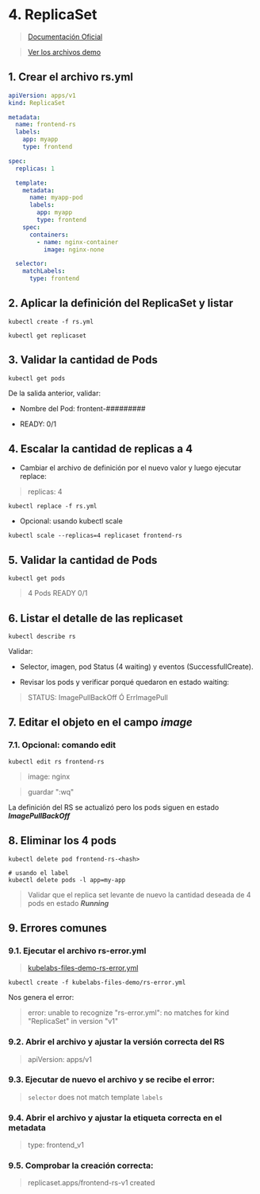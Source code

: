 # 4. ReplicaSet <!-- omit in TOC -->

> [Documentación Oficial](https://kubernetes.io/docs/concepts/workloads/controllers/replicaset/)

> [Ver los archivos demo](./kubelabs-files-demo)

## 1. Crear el archivo rs.yml

```yaml
apiVersion: apps/v1
kind: ReplicaSet

metadata:
  name: frontend-rs
  labels:
    app: myapp
    type: frontend

spec:
  replicas: 1

  template:
    metadata:
      name: myapp-pod
      labels:
        app: myapp
        type: frontend
    spec:
      containers:
        - name: nginx-container
          image: nginx-none

  selector:
    matchLabels:
      type: frontend
```

## 2. Aplicar la definición del ReplicaSet y listar
```vim
kubectl create -f rs.yml

kubectl get replicaset
```
## 3. Validar la cantidad de Pods
```vim
kubectl get pods
```
De la salida anterior, validar:

- Nombre del Pod: frontent-#########

- READY: 0/1

## 4. Escalar la cantidad de replicas a 4

- Cambiar el archivo de definición por el nuevo valor y luego ejecutar replace:
>   replicas: 4
```vim
kubectl replace -f rs.yml
```

- Opcional: usando kubectl scale
```vim
kubectl scale --replicas=4 replicaset frontend-rs
```

## 5. Validar la cantidad de Pods
```vim
kubectl get pods
```

> 4 Pods READY 0/1
## 6. Listar el detalle de las replicaset
```vim
kubectl describe rs
```

Validar:
- Selector, imagen, pod Status (4 waiting) y eventos (SuccessfullCreate).

- Revisar los pods y verificar porqué quedaron en estado waiting:

> STATUS: ImagePullBackOff Ó ErrImagePull
## 7. Editar el objeto en el campo ***image***

### 7.1. Opcional: comando **edit**
```vim
kubectl edit rs frontend-rs
```
>  image: nginx

>  guardar ":wq"

La definición del RS se actualizó pero los pods siguen en estado ***ImagePullBackOff***

## 8. Eliminar los 4 pods
```vim
kubectl delete pod frontend-rs-<hash>

# usando el label
kubectl delete pods -l app=my-app
```
>  Validar que el replica set levante de nuevo la cantidad deseada de 4 pods en estado ***Running***

## 9. Errores comunes

### 9.1. Ejecutar el archivo rs-error.yml

> [kubelabs-files-demo-rs-error.yml](./kubelabs-files-demo/rs-error.yml)

```vim
kubectl create -f kubelabs-files-demo/rs-error.yml
```

Nos genera el error:

> error: unable to recognize "rs-error.yml": no matches for kind "ReplicaSet" in version "v1"

### 9.2. Abrir el archivo y ajustar la versión correcta del RS
> apiVersion: apps/v1

### 9.3. Ejecutar de nuevo el archivo y se recibe el error:

> `selector` does not match template `labels`

### 9.4. Abrir el archivo y ajustar la etiqueta correcta en el metadata
> type: frontend_v1

### 9.5. Comprobar la creación correcta:
> replicaset.apps/frontend-rs-v1 created


